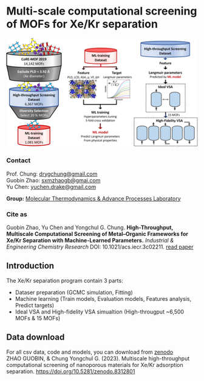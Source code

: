 # Multi-scale computational screening of MOFs for Xe/Kr separation
                     
![Workflow of this work](./Figures/workflow.png "workflow")

### Contact
Prof. Chung: drygchung@gmail.com                                               
Guobin Zhao: sxmzhaogb@gmai.com            
Yu Chen:     yuchen.drake@gmail.com        

**Group:**   [Molecular Thermodynamics & Advance Processes Laboratory](https://sites.google.com/view/mtap-lab/home?authuser=0)                                

### Cite as
Guobin Zhao, Yu Chen and Yongchul G. Chung. **High-Throughput, Multiscale Computational Screening of Metal–Organic Frameworks for Xe/Kr Separation with Machine-Learned Parameters.** *Industrial & Engineering Chemistry Research* DOI: 10.1021/acs.iecr.3c02211. [read paper](https://pubs.acs.org/doi/full/10.1021/acs.iecr.3c02211)                                    

## Introduction

The Xe/Kr separation program contain 3 parts:
- Dataser preparation (GCMC simulation, Fitting)
- Machine learning (Train models, Evaluation models, Features analysis, Predict targets)
- Ideal VSA and High-fidelity VSA simualtion (High-througput ~6,500 MOFs & 15 MOFs)

## Data download                          

For all csv data, code and models, you can download from [zenodo](https://zenodo.org/record/8312801)            
ZHAO GUOBIN, & Chung Yongchul G. (2023). Multiscale high-throughput computational screening of nanoporous materials for Xe/Kr adsorption separation. https://doi.org/10.5281/zenodo.8312801             
